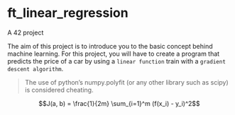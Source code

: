 # ft_linear_regression

A 42 project

The aim of this project is to introduce you to the basic concept behind machine learning.
For this project, you will have to create a program that predicts the price of a car by
using a `linear function` train with a `gradient descent algorithm`.

> The use of python’s numpy.polyfit (or any other library such as scipy) is considered cheating.

$$J(a, b) = \frac{1}{2m} \sum_{i=1}^m (f(x_i) - y_i)^2$$